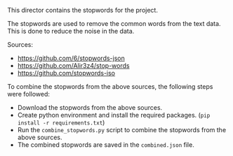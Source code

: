 This director contains the stopwords for the project.

The stopwords are used to remove the common words from the text data. This is done to reduce the noise in the data.

Sources:
- https://github.com/6/stopwords-json
- https://github.com/Alir3z4/stop-words
- https://github.com/stopwords-iso

To combine the stopwords from the above sources, the following steps were followed:
- Download the stopwords from the above sources.
- Create python environment and install the required packages. (`pip install -r requirements.txt`)
- Run the `combine_stopwords.py` script to combine the stopwords from the above sources.
- The combined stopwords are saved in the `combined.json` file.
